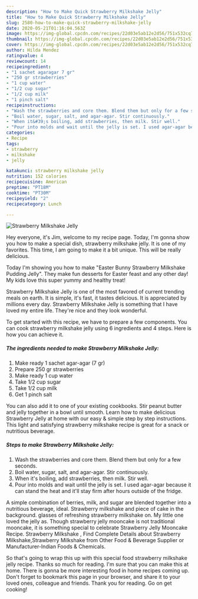 ```yaml
---
description: "How to Make Quick Strawberry Milkshake Jelly"
title: "How to Make Quick Strawberry Milkshake Jelly"
slug: 2580-how-to-make-quick-strawberry-milkshake-jelly
date: 2020-05-21T01:16:04.563Z
image: https://img-global.cpcdn.com/recipes/22d03e5ab12e2d56/751x532cq70/strawberry-milkshake-jelly-recipe-main-photo.jpg
thumbnail: https://img-global.cpcdn.com/recipes/22d03e5ab12e2d56/751x532cq70/strawberry-milkshake-jelly-recipe-main-photo.jpg
cover: https://img-global.cpcdn.com/recipes/22d03e5ab12e2d56/751x532cq70/strawberry-milkshake-jelly-recipe-main-photo.jpg
author: Hilda Mendez
ratingvalue: 4
reviewcount: 14
recipeingredient:
- "1 sachet agaragar 7 gr"
- "250 gr strawberries"
- "1 cup water"
- "1/2 cup sugar"
- "1/2 cup milk"
- "1 pinch salt"
recipeinstructions:
- "Wash the strawberries and core them. Blend them but only for a few seconds."
- "Boil water, sugar, salt, and agar-agar. Stir continuously."
- "When it&#39;s boiling, add strawberries, then milk. Stir well."
- "Pour into molds and wait until the jelly is set. I used agar-agar because it can stand the heat and it&#39;ll stay firm after hours outside of the fridge."
categories:
- Recipe
tags:
- strawberry
- milkshake
- jelly

katakunci: strawberry milkshake jelly 
nutrition: 152 calories
recipecuisine: American
preptime: "PT18M"
cooktime: "PT30M"
recipeyield: "2"
recipecategory: Lunch

---
```



![Strawberry Milkshake Jelly](https://img-global.cpcdn.com/recipes/22d03e5ab12e2d56/751x532cq70/strawberry-milkshake-jelly-recipe-main-photo.jpg)

Hey everyone, it's Jim, welcome to my recipe page. Today, I'm gonna show you how to make a special dish, strawberry milkshake jelly. It is one of my favorites. This time, I am going to make it a bit unique. This will be really delicious.

Today I&#39;m showing you how to make &#34;Easter Bunny Strawberry Milkshake Pudding Jelly&#34;. They make fun desserts for Easter feast and any other day! My kids love this super yummy and healthy treat!

Strawberry Milkshake Jelly is one of the most favored of current trending meals on earth. It is simple, it's fast, it tastes delicious. It is appreciated by millions every day. Strawberry Milkshake Jelly is something that I have loved my entire life. They're nice and they look wonderful.


To get started with this recipe, we have to prepare a few components. You can cook strawberry milkshake jelly using 6 ingredients and 4 steps. Here is how you can achieve it.

<!--inarticleads1-->

##### The ingredients needed to make Strawberry Milkshake Jelly:

1. Make ready 1 sachet agar-agar (7 gr)
1. Prepare 250 gr strawberries
1. Make ready 1 cup water
1. Take 1/2 cup sugar
1. Take 1/2 cup milk
1. Get 1 pinch salt


You can also add it to one of your existing cookbooks. Stir peanut butter and jelly together in a bowl until smooth. Learn how to make delicious Strawberry Jelly at home with our easy &amp; simple step by step instructions. This light and satisfying strawberry milkshake recipe is great for a snack or nutritious beverage. 

<!--inarticleads2-->

##### Steps to make Strawberry Milkshake Jelly:

1. Wash the strawberries and core them. Blend them but only for a few seconds.
1. Boil water, sugar, salt, and agar-agar. Stir continuously.
1. When it&#39;s boiling, add strawberries, then milk. Stir well.
1. Pour into molds and wait until the jelly is set. I used agar-agar because it can stand the heat and it&#39;ll stay firm after hours outside of the fridge.


A simple combination of berries, milk, and sugar are blended together into a nutritious beverage, ideal. Strawberry milkshake and piece of cake in the background. glasses of refreshing strawberry milkshake on. My little one loved the jelly as. Though strawberry jelly mooncake is not traditional mooncake, it is something special to celebrate Strawberry Jelly Mooncake Recipe. Strawberry Milkshake , Find Complete Details about Strawberry Milkshake,Strawberry Milkshake from Other Food &amp; Beverage Supplier or Manufacturer-Indian Foods &amp; Chemicals. 

So that's going to wrap this up with this special food strawberry milkshake jelly recipe. Thanks so much for reading. I'm sure that you can make this at home. There is gonna be more interesting food in home recipes coming up. Don't forget to bookmark this page in your browser, and share it to your loved ones, colleague and friends. Thank you for reading. Go on get cooking!
